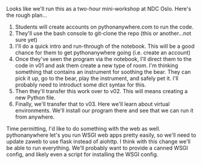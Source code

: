 Looks like we'll run this as a two-hour mini-workshop at NDC Oslo. Here's the rough plan...

1. Students will create accounts on pythonanywhere.com to run the code.
2. They'll use the bash console to git-clone the repo (this or another...not sure yet)
3. I'll do a quick intro and run-through of the notebook. This will be a good chance for them to get pythonanywhere going (i.e. create an account)
4. Once they've seen the program via the notebook, I'll direct them to the code
   in v01 and ask them create a new type of room. I'm thinking something that
   contains an instrument for soothing the bear. They can pick it up, go to the
   bear, play the instrument, and safely pet it. I'll probably need to introduct
   some dict syntax for this.
5. Then they'll transfer this work over to v02. This will means creating a new Python file.
6. Finally, we'll transfer that to v03. Here we'll learn about virtual
   environments. We'll install our program there and see that we can run it from
   anywhere.

Time permitting, I'd like to do something with the web as well. pythonanywhere
let's you run WSGI web apps pretty easily, so we'll need to update zaweb to use
flask instead of aiohttp. I think with this change we'll be able to run
everything. We'll probably want to provide a canned WSGI config, and likely even
a script for installing the WSGI config.
